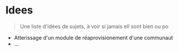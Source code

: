 # Idees
> Une liste d'idées de sujets, à voir si jamais ell sont bien ou po

- Atterissage d'un module de réaprovisionement d'une communaut
- ...
